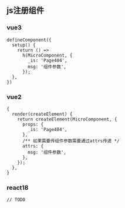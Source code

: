 ## js注册组件
### vue3
```tsx
defineComponent({
  setup() {
    return () =>
      h(MicroComponent, {
        _is: 'Page404',
        msg: '组件参数',
      });
  },
})
```

### vue2
```tsx
{
  render(createElement) {
    return createElement(MicroComponent, {
      props: {
        _is: 'Page404',
      },
      /** 如果需要传组件参数需要通过attrs传递 */
      attrs: {
        msg: '组件参数',
      },
    });
  },
}
```

### react18
```tsx
// TODO
```